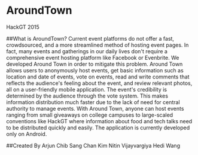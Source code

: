 # AroundTown
HackGT 2015

##What is AroundTown?
Current event platforms do not offer a fast, crowdsourced, and a more streamlined method of hosting event pages. In fact, many events and gatherings in our daily lives don't require a comprehensive event hosting platform like Facebook or Evenbrite. We developed Around Town in order to mitigate this problem. Around Town allows users to anonymously host events, get basic information such as location and date of events, vote on events, read and write comments that reflects the audience's feeling about the event, and review relevant photos, all on a user-friendly mobile application. The event's credibility is determined by the audience through the vote system. This makes information distribution much faster due to the lack of need for central authority to manage events. With Around Town, anyone can host events ranging from small giveaways on college campuses to large-scaled conventions like HackGT where information about food and tech talks need to be distributed quickly and easily. The application is currently developed only on Android.

##Created By
Arjun Chib
Sang Chan Kim 
Nitin Vijayvargiya
Hedi Wang
